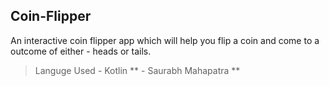 ## Coin-Flipper
An interactive coin flipper app which will help you flip a coin and come to a outcome of either - heads or tails.
> Languge Used - Kotlin
** - Saurabh Mahapatra **
